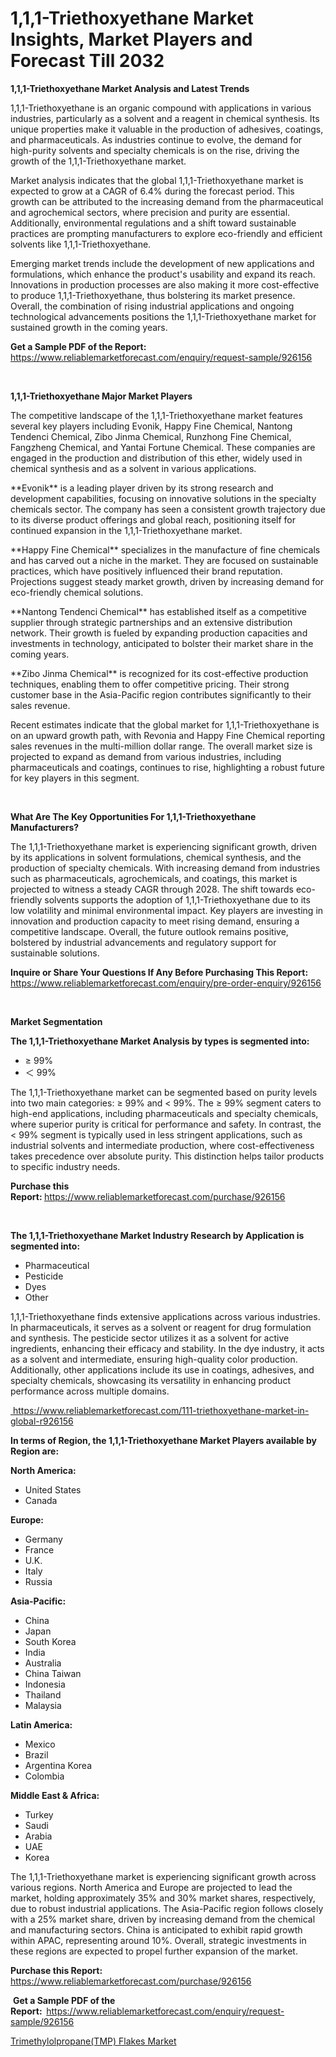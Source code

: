 <p><h1>1,1,1-Triethoxyethane Market Insights, Market Players and Forecast Till 2032</h1></p><p><strong>1,1,1-Triethoxyethane Market Analysis and Latest Trends</strong></p>
<p><p>1,1,1-Triethoxyethane is an organic compound with applications in various industries, particularly as a solvent and a reagent in chemical synthesis. Its unique properties make it valuable in the production of adhesives, coatings, and pharmaceuticals. As industries continue to evolve, the demand for high-purity solvents and specialty chemicals is on the rise, driving the growth of the 1,1,1-Triethoxyethane market.</p><p>Market analysis indicates that the global 1,1,1-Triethoxyethane market is expected to grow at a CAGR of 6.4% during the forecast period. This growth can be attributed to the increasing demand from the pharmaceutical and agrochemical sectors, where precision and purity are essential. Additionally, environmental regulations and a shift toward sustainable practices are prompting manufacturers to explore eco-friendly and efficient solvents like 1,1,1-Triethoxyethane.</p><p>Emerging market trends include the development of new applications and formulations, which enhance the product's usability and expand its reach. Innovations in production processes are also making it more cost-effective to produce 1,1,1-Triethoxyethane, thus bolstering its market presence. Overall, the combination of rising industrial applications and ongoing technological advancements positions the 1,1,1-Triethoxyethane market for sustained growth in the coming years.</p></p>
<p><strong>Get a Sample PDF of the Report:&nbsp;</strong> <a href="https://www.reliablemarketforecast.com/enquiry/request-sample/926156?utm_campaign=2866&utm_medium=2&utm_source=Github&utm_content=ia&utm_term=24032025&utm_id=111-triethoxyethane">https://www.reliablemarketforecast.com/enquiry/request-sample/926156</a></p>
<p>&nbsp;</p>
<p><strong>1,1,1-Triethoxyethane Major Market Players</strong></p>
<p><p>The competitive landscape of the 1,1,1-Triethoxyethane market features several key players including Evonik, Happy Fine Chemical, Nantong Tendenci Chemical, Zibo Jinma Chemical, Runzhong Fine Chemical, Fangzheng Chemical, and Yantai Fortune Chemical. These companies are engaged in the production and distribution of this ether, widely used in chemical synthesis and as a solvent in various applications.</p><p>**Evonik** is a leading player driven by its strong research and development capabilities, focusing on innovative solutions in the specialty chemicals sector. The company has seen a consistent growth trajectory due to its diverse product offerings and global reach, positioning itself for continued expansion in the 1,1,1-Triethoxyethane market.</p><p>**Happy Fine Chemical** specializes in the manufacture of fine chemicals and has carved out a niche in the market. They are focused on sustainable practices, which have positively influenced their brand reputation. Projections suggest steady market growth, driven by increasing demand for eco-friendly chemical solutions.</p><p>**Nantong Tendenci Chemical** has established itself as a competitive supplier through strategic partnerships and an extensive distribution network. Their growth is fueled by expanding production capacities and investments in technology, anticipated to bolster their market share in the coming years.</p><p>**Zibo Jinma Chemical** is recognized for its cost-effective production techniques, enabling them to offer competitive pricing. Their strong customer base in the Asia-Pacific region contributes significantly to their sales revenue.</p><p>Recent estimates indicate that the global market for 1,1,1-Triethoxyethane is on an upward growth path, with Revonia and Happy Fine Chemical reporting sales revenues in the multi-million dollar range. The overall market size is projected to expand as demand from various industries, including pharmaceuticals and coatings, continues to rise, highlighting a robust future for key players in this segment.</p></p>
<p>&nbsp;</p>
<p><strong>What Are The Key Opportunities For 1,1,1-Triethoxyethane Manufacturers?</strong></p>
<p><p>The 1,1,1-Triethoxyethane market is experiencing significant growth, driven by its applications in solvent formulations, chemical synthesis, and the production of specialty chemicals. With increasing demand from industries such as pharmaceuticals, agrochemicals, and coatings, this market is projected to witness a steady CAGR through 2028. The shift towards eco-friendly solvents supports the adoption of 1,1,1-Triethoxyethane due to its low volatility and minimal environmental impact. Key players are investing in innovation and production capacity to meet rising demand, ensuring a competitive landscape. Overall, the future outlook remains positive, bolstered by industrial advancements and regulatory support for sustainable solutions.</p></p>
<p><strong>Inquire or Share Your Questions If Any Before Purchasing This Report:</strong> <a href="https://www.reliablemarketforecast.com/enquiry/pre-order-enquiry/926156?utm_campaign=2866&utm_medium=2&utm_source=Github&utm_content=ia&utm_term=24032025&utm_id=111-triethoxyethane">https://www.reliablemarketforecast.com/enquiry/pre-order-enquiry/926156</a></p>
<p>&nbsp;</p>
<p><strong>Market Segmentation</strong></p>
<p><strong>The 1,1,1-Triethoxyethane Market Analysis by types is segmented into:</strong></p>
<p><ul><li>≥ 99%</li><li>＜ 99%</li></ul></p>
<p><p>The 1,1,1-Triethoxyethane market can be segmented based on purity levels into two main categories: ≥ 99% and < 99%. The ≥ 99% segment caters to high-end applications, including pharmaceuticals and specialty chemicals, where superior purity is critical for performance and safety. In contrast, the < 99% segment is typically used in less stringent applications, such as industrial solvents and intermediate production, where cost-effectiveness takes precedence over absolute purity. This distinction helps tailor products to specific industry needs.</p></p>
<p><strong>Purchase this Report:&nbsp;</strong><a href="https://www.reliablemarketforecast.com/purchase/926156?utm_campaign=2866&utm_medium=2&utm_source=Github&utm_content=ia&utm_term=24032025&utm_id=111-triethoxyethane">https://www.reliablemarketforecast.com/purchase/926156</a></p>
<p>&nbsp;</p>
<p><strong>The 1,1,1-Triethoxyethane Market Industry Research by Application is segmented into:</strong></p>
<p><ul><li>Pharmaceutical</li><li>Pesticide</li><li>Dyes</li><li>Other</li></ul></p>
<p><p>1,1,1-Triethoxyethane finds extensive applications across various industries. In pharmaceuticals, it serves as a solvent or reagent for drug formulation and synthesis. The pesticide sector utilizes it as a solvent for active ingredients, enhancing their efficacy and stability. In the dye industry, it acts as a solvent and intermediate, ensuring high-quality color production. Additionally, other applications include its use in coatings, adhesives, and specialty chemicals, showcasing its versatility in enhancing product performance across multiple domains.</p></p>
<p><a href="https://www.reliablemarketforecast.com/111-triethoxyethane-market-in-global-r926156?utm_campaign=2866&utm_medium=2&utm_source=Github&utm_content=ia&utm_term=24032025&utm_id=111-triethoxyethane">&nbsp;https://www.reliablemarketforecast.com/111-triethoxyethane-market-in-global-r926156</a></p>
<p><strong>In terms of Region, the 1,1,1-Triethoxyethane Market Players available by Region are:</strong></p>
<p>
    <p> <strong> North America: </strong>
        <ul>
            <li>United States</li>
            <li>Canada</li>
        </ul>
        </p> 
    <p> <strong> Europe: </strong>
        <ul>
            <li>Germany</li>
            <li>France</li>
            <li>U.K.</li>
            <li>Italy</li>
            <li>Russia</li>
        </ul>
        </p> 
    <p> <strong> Asia-Pacific: </strong>
        <ul>
            <li>China</li>
            <li>Japan</li>
            <li>South Korea</li>
            <li>India</li>
            <li>Australia</li>
            <li>China Taiwan</li>
            <li>Indonesia</li>
            <li>Thailand</li>
            <li>Malaysia</li>
        </ul>
        </p> 
    <p> <strong> Latin America: </strong>
        <ul>
            <li>Mexico</li>
            <li>Brazil</li>
            <li>Argentina Korea</li>
            <li>Colombia</li>
        </ul>
        </p> 
    <p> <strong> Middle East & Africa: </strong>
        <ul>
            <li>Turkey</li>
            <li>Saudi</li>
            <li>Arabia</li>
            <li>UAE</li>
            <li>Korea</li>
        </ul>
    </p>
    </p>
<p><p>The 1,1,1-Triethoxyethane market is experiencing significant growth across various regions. North America and Europe are projected to lead the market, holding approximately 35% and 30% market shares, respectively, due to robust industrial applications. The Asia-Pacific region follows closely with a 25% market share, driven by increasing demand from the chemical and manufacturing sectors. China is anticipated to exhibit rapid growth within APAC, representing around 10%. Overall, strategic investments in these regions are expected to propel further expansion of the market.</p></p>
<p><strong>Purchase this Report: </strong><a href="https://www.reliablemarketforecast.com/purchase/926156?utm_campaign=2866&utm_medium=2&utm_source=Github&utm_content=ia&utm_term=24032025&utm_id=111-triethoxyethane">https://www.reliablemarketforecast.com/purchase/926156</a></p>
<p>&nbsp;<strong>Get a Sample PDF of the Report:&nbsp;&nbsp;</strong><a href="https://www.reliablemarketforecast.com/enquiry/request-sample/926156?utm_campaign=2866&utm_medium=2&utm_source=Github&utm_content=ia&utm_term=24032025&utm_id=111-triethoxyethane">https://www.reliablemarketforecast.com/enquiry/request-sample/926156</a></p>
<p><strong></strong></p>
<p><p><a href="https://github.com/birbamanan03/Market-Research-Report-List-1/blob/main/trimethylolpropanetmp-flakes-market.md?utm_campaign=2866&utm_medium=2&utm_source=Github&utm_content=ia&utm_term=24032025&utm_id=111-triethoxyethane">Trimethylolpropane(TMP) Flakes Market</a></p></p>